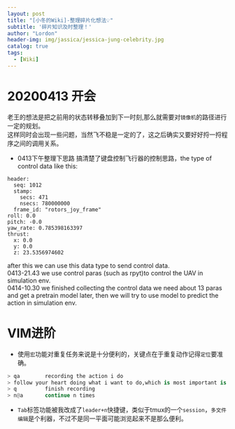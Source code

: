 ```yaml
---
layout: post
title: "[小冬的Wiki]-整理碎片化想法💡"
subtitle: '碎片知识及时整理！'
author: "Lordon"
header-img: img/jassica/jessica-jung-celebrity.jpg
catalog: true
tags:
  - [Wiki]
---
```

# 20200413 开会
老王的想法是把之前用的状态转移叠加到下一时刻,那么就需要对`镜像机`的路径进行一定的规划。
<br>这样同时会出现一些问题，当然飞不稳是一定的了，这之后确实又要好好捋一捋程序之间的调用关系。 
-  0413下午整理下思路 
搞清楚了键盘控制飞行器的控制思路，the type of control data like this: 
```
header:
  seq: 1012
  stamp:
    secs: 471
    nsecs: 780000000
  frame_id: "rotors_joy_frame"
roll: 0.0
pitch: -0.0
yaw_rate: 0.785398163397
thrust:
  x: 0.0
  y: 0.0
  z: 23.5356974602
```
after this we can use this data type to send control data.
<br>0413-21.43  we use control paras (such as rpyt)to control the UAV in simulation env. 
<br>0414-10.30  we finished collecting the control data we need about 13 paras and get a pretrain model later, then we will try to use model to predict the action in simulation env.



# VIM进阶
- 使用`宏`功能对重复任务来说是十分便利的，关键点在于重复动作记得`定位`要准确。
```python
> qa		recording the action i do
> follow your heart doing what i want to do,which is most important is that this work should continue step by step.
> q			finish recording
> n@a		continue n times
```
- `Tab`标签功能被我改成了`leader+n`快捷键，类似于tmux的一个`session`，`多文件编辑`是个利器，不过不是同一平面可能浏览起来不是那么便利。 




